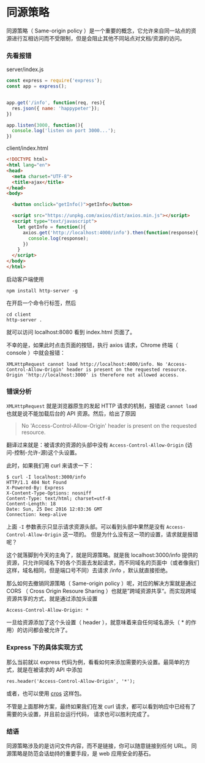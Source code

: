 # 同源策略

同源策略（ Same-origin policy ）是一个重要的概念，它允许来自同一站点的资源进行互相访问而不受限制，但是会阻止其他不同站点对文档/资源的访问。


### 先看报错

server/index.js

```js
const express = require('express');
const app = express();


app.get('/info', function(req, res){
  res.json({ name: 'happypeter'});
})

app.listen(3000, function(){
  console.log('listen on port 3000...');
})
```

client/index.html

```html
<!DOCTYPE html>
<html lang="en">
<head>
  <meta charset="UTF-8">
  <title>ajax</title>
</head>
<body>

  <button onclick="getInfo()">getInfo</button>

  <script src="https://unpkg.com/axios/dist/axios.min.js"></script>
  <script type="text/javascript">
    let getInfo = function(){
      axios.get('http://localhost:4000/info').then(function(response){
        console.log(response);
      })
    }
  </script>
</body>
</html>
```

启动客户端使用

```
npm install http-server -g
```

在开启一个命令行标签，然后

```
cd client
http-server .
```

就可以访问 localhost:8080 看到 index.html 页面了。

不幸的是，如果此时点击页面的按钮，执行 axios 请求，Chrome 终端（ console ）中就会报错：

```
XMLHttpRequest cannot load http://localhost:4000/info. No 'Access-Control-Allow-Origin' header is present on the requested resource. Origin 'http://localhost:3000' is therefore not allowed access.
```

### 错误分析

`XMLHttpRequest` 就是浏览器原生的发起 HTTP 请求的机制，报错说 `cannot load` 也就是说不能加载后台的 API
资源。然后，给出了原因

>No 'Access-Control-Allow-Origin' header is present on the requested resource.

翻译过来就是：被请求的资源的头部中没有 `Access-Control-Allow-Origin` (访问-控制-允许-源)这个头设置。

此时，如果我们用 curl 来请求一下：

```
$ curl -I localhost:3000/info
HTTP/1.1 404 Not Found
X-Powered-By: Express
X-Content-Type-Options: nosniff
Content-Type: text/html; charset=utf-8
Content-Length: 18
Date: Sun, 25 Dec 2016 12:03:36 GMT
Connection: keep-alive
```

上面 `-I` 参数表示只显示请求资源头部。可以看到头部中果然是没有 `Access-Control-Allow-Origin` 这一项的。
但是为什么没有这一项的设置，请求就是报错呢？

这个就落脚到今天的主角了，就是同源策略。就是我 localhost:3000/info 提供的资源，只允许同域名下的各个页面去发起请求，而不同域名的页面中（或者像我们这样，域名相同，但是端口号不同）去请求 /info ，默认就直接拒绝。

那么如何去撤销同源策略（ Same-origin policy ）呢，对应的解决方案就是通过 CORS （ Cross Origin Resoure Sharing ）也就是”跨域资源共享“。而实现跨域资源共享的方式，就是通过添加头设置

```
Access-Control-Allow-Origin: *
```

一旦给资源添加了这个头设置（ header ），就意味着来自任何域名源头（ * 的作用）的访问都会被允许了。


### Express 下的具体实现方式

那么当前就以 express 代码为例，看看如何来添加需要的头设置。最简单的方式，就是在被请求的 API 中添加

```
res.header('Access-Control-Allow-Origin', '*');
```

或者，也可以使用 [cros](https://www.npmjs.com/package/cors) 这样包。

不管是上面那种方案，最终如果我们在发 curl 请求，都可以看到响应中已经有了需要的头设置，并且前台运行代码，
请求也可以胜利完成了。

### 结语

同源策略涉及的是访问文件内容，而不是链接，你可以随意链接到任何 URL。 同源策略是防范会话劫持的重要手段，是 web 应用安全的基石。
